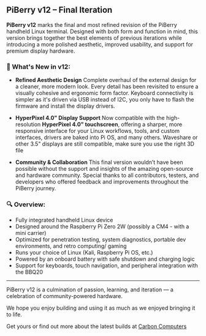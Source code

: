 ## PiBerry v12 – Final Iteration

**PiBerry v12** marks the final and most refined revision of the PiBerry handheld Linux terminal. Designed with both form and function in mind, this version brings together the best elements of previous iterations while introducing a more polished aesthetic, improved usability, and support for premium display hardware.

### 🔧 What's New in v12:

* **Refined Aesthetic Design**
  Complete overhaul of the external design for a cleaner, more modern look. Every detail has been revisited to ensure a visually cohesive and ergonomic form factor.
  Keyboard connectivity is simpler as it's driven via USB instead of I2C, you only have to flash the firmware and install the display drivers.

* **HyperPixel 4.0" Display Support**
  Now compatible with the high-resolution **HyperPixel 4.0" touchscreen**, offering a sharper, more responsive interface for your Linux workflows, tools, and custom interfaces, drivers are baked into Pi OS, and many others.
  Waveshare or other 3.5" displays are still compatible, make sure you use the right 3D file

* **Community & Collaboration**
  This final version wouldn’t have been possible without the support and insights of the amazing open-source and hardware community. Special thanks to all contributors, testers, and developers who offered feedback and improvements throughout the PiBerry journey.

### 🔍 Overview:

* Fully integrated handheld Linux device
* Designed around the Raspberry Pi Zero 2W (possibly a CM4 - with a mini carrier)
* Optimized for penetration testing, system diagnostics, portable dev environments, and retro computing/ gaming
* Runs your choice of Linux (Kali, Raspberry Pi OS, etc.)
* Powered by an onboard battery with safe shutdown and charging logic
* Support for keyboards, touch navigation, and peripheral integration with the BBQ20

---

PiBerry v12 is a culmination of passion, learning, and iteration — a celebration of community-powered hardware.

We hope you enjoy building and using it as much as we enjoyed bringing it to life.

Get yours or find out more about the latest builds at [Carbon Computers](https://carboncomputers.us)  

